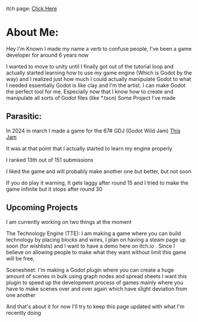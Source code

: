 
itch page: [Click Here](https://known-yt.itch.io/)


# About Me:

Hey I'm Known I made my name a verb to confuse people, I've been a game developer for around 6 years now

I wanted to move to unity until I finally got out of the tutorial loop and actually started learning how to use my game engine (Which is Godot by the way) and I realized just how much I could actually manipulate Godot to what I needed essentially Godot is like clay and I'm the artist. I can make Godot the perfect tool for me, Especially now that I know how to create and manipulate all sorts of Godot files (like *.tscn)
Some Project I've made

## Parasitic:

In 2024 in march I made a game for the 67#  GDJ (Godot Wild Jam) [This Jam](https://itch.io/jam/godot-wild-jam-67)

It was at that point that I actually started to learn my engine properly

I ranked 13th out of 151 submissions

I liked the game and will probably make another one but better, but not soon

If you do play it warning, It gets laggy after round 15 and I tried to make the game infinite but it stops after round 30

## Upcoming Projects

I am currently working on two things at the moment

The Technology Engine (TTE): I am making a game where you can build technology by placing blocks and wires, I plan on having a steam page up soon (for wishlists) and I want to have a demo here on itch.io . Since I believe on allowing people to make what they want without limit this game will be free,

Scenesheet: I'm making a Godot plugin where you can create a huge amount of scenes in bulk using graph nodes and spread sheets I want this plugin to speed up the development process of games mainly where you have to make scenes over and over again which have slight deviation from one another

And that's about it for now I'll try to keep this page updated with what I'm recently doing
